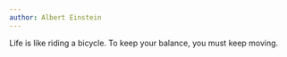 ```yaml
---
author: Albert Einstein
---
```


Life is like riding a bicycle. To keep your balance, you must keep moving.
